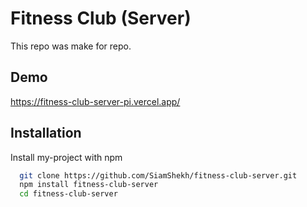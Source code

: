 
# Fitness Club (Server)

This repo was make for repo.


## Demo

https://fitness-club-server-pi.vercel.app/


## Installation

Install my-project with npm

```bash
  git clone https://github.com/SiamShekh/fitness-club-server.git
  npm install fitness-club-server
  cd fitness-club-server
```
    